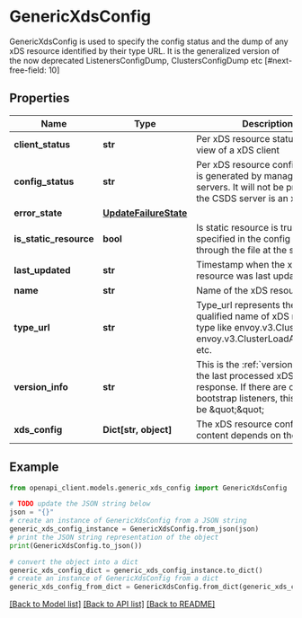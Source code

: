 # GenericXdsConfig

GenericXdsConfig is used to specify the config status and the dump of any xDS resource identified by their type URL. It is the generalized version of the now deprecated ListenersConfigDump, ClustersConfigDump etc [#next-free-field: 10]

## Properties

Name | Type | Description | Notes
------------ | ------------- | ------------- | -------------
**client_status** | **str** | Per xDS resource status from the view of a xDS client | [optional] 
**config_status** | **str** | Per xDS resource config status. It is generated by management servers. It will not be present if the CSDS server is an xDS client. | [optional] 
**error_state** | [**UpdateFailureState**](UpdateFailureState.md) |  | [optional] 
**is_static_resource** | **bool** | Is static resource is true if it is specified in the config supplied through the file at the startup. | [optional] 
**last_updated** | **str** | Timestamp when the xDS resource was last updated | [optional] 
**name** | **str** | Name of the xDS resource | [optional] 
**type_url** | **str** | Type_url represents the fully qualified name of xDS resource type like envoy.v3.Cluster, envoy.v3.ClusterLoadAssignment etc. | [optional] 
**version_info** | **str** | This is the :ref:&#x60;version_info &#x60; in the last processed xDS discovery response. If there are only static bootstrap listeners, this field will be \&quot;\&quot; | [optional] 
**xds_config** | **Dict[str, object]** | The xDS resource config. Actual content depends on the type | [optional] 

## Example

```python
from openapi_client.models.generic_xds_config import GenericXdsConfig

# TODO update the JSON string below
json = "{}"
# create an instance of GenericXdsConfig from a JSON string
generic_xds_config_instance = GenericXdsConfig.from_json(json)
# print the JSON string representation of the object
print(GenericXdsConfig.to_json())

# convert the object into a dict
generic_xds_config_dict = generic_xds_config_instance.to_dict()
# create an instance of GenericXdsConfig from a dict
generic_xds_config_from_dict = GenericXdsConfig.from_dict(generic_xds_config_dict)
```
[[Back to Model list]](../README.md#documentation-for-models) [[Back to API list]](../README.md#documentation-for-api-endpoints) [[Back to README]](../README.md)


